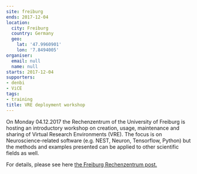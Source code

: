 ```yaml
---
site: freiburg
ends: 2017-12-04
location:
  city: Freiburg
  country: Germany
  geo:
    lat: '47.9960901'
    lon: '7.8494005'
organiser:
  email: null
  name: null
starts: 2017-12-04
supporters:
- denbi
- ViCE
tags:
- training
title: VRE deployment workshop
---
```


On Monday 04.12.2017 the Rechenzentrum of the University of Freiburg is hosting an introductory workshop on creation, usage, maintenance and sharing of Virtual Research Environments (VRE). The focus is on Neuroscience-related software (e.g. NEST, Neuron, Tensorflow, Python) but the methods and examples presented can be applied to other scientific fields as well.

For details, please see here [the Freiburg Rechenzentrum post.](https://www.hpc.uni-freiburg.de/events/2017/20171204-introduction-vre-deployment)
